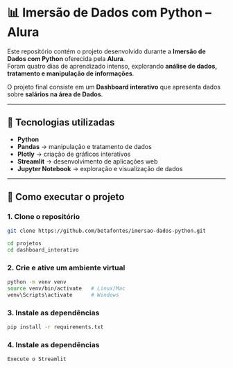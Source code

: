 # 📊 Imersão de Dados com Python – Alura  

Este repositório contém o projeto desenvolvido durante a **Imersão de Dados com Python** oferecida pela **Alura**.  
Foram quatro dias de aprendizado intenso, explorando **análise de dados, tratamento e manipulação de informações**.  

O projeto final consiste em um **Dashboard interativo** que apresenta dados sobre **salários na área de Dados**.  

---

## 🐍 Tecnologias utilizadas

- **Python**  
- **Pandas** → manipulação e tratamento de dados  
- **Plotly** → criação de gráficos interativos  
- **Streamlit** → desenvolvimento de aplicações web  
- **Jupyter Notebook** → exploração e visualização de dados  

---

## 🚀 Como executar o projeto

### 1. Clone o repositório
```bash
git clone https://github.com/betafontes/imersao-dados-python.git

cd projetos
cd dashboard_interativo
```
### 2. Crie e ative um ambiente virtual
```bash
python -m venv venv
source venv/bin/activate   # Linux/Mac
venv\Scripts\activate      # Windows
```
### 3. Instale as dependências
```bash
pip install -r requirements.txt
```
### 4. Instale as dependências
```bash
Execute o Streamlit
```
